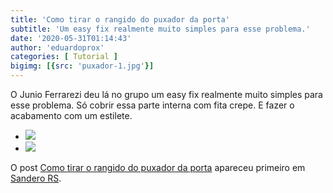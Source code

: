 ```yaml
---
title: 'Como tirar o rangido do puxador da porta'
subtitle: 'Um easy fix realmente muito simples para esse problema.'
date: '2020-05-31T01:14:43'
author: 'eduardoprox'
categories: [ Tutorial ]
bigimg: [{src: 'puxador-1.jpg'}]
---
```


O Junio Ferrarezi deu lá no grupo um easy fix realmente muito simples para esse problema. Só cobrir essa parte interna com fita crepe. E fazer o acabamento com um estilete.


* ![](https://sanderors.com/wp-content/uploads/2020/05/WhatsApp-Image-2020-05-29-at-19.37.53-1-576x1024.jpeg)
* ![](https://sanderors.com/wp-content/uploads/2020/05/WhatsApp-Image-2020-05-29-at-19.37.53-576x1024.jpeg)

O post [Como tirar o rangido do puxador da porta](https://sanderors.com/como-tirar-o-rangido-do-puxador-da-porta/) apareceu primeiro em [Sandero RS](https://sanderors.com).

